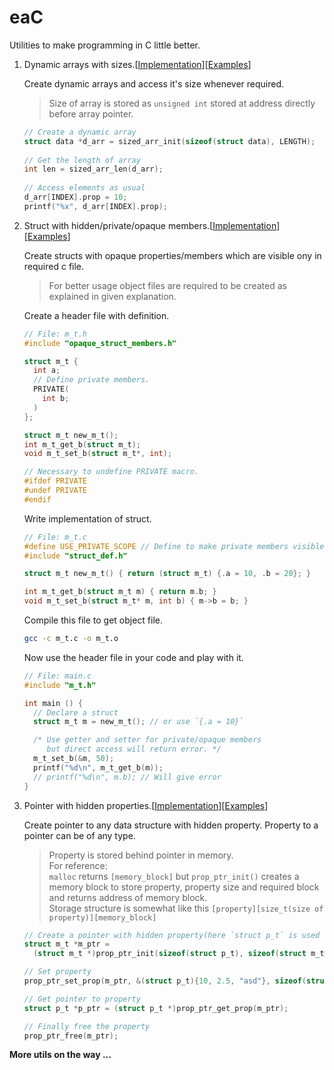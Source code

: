 # eaC
Utilities to make programming in C little better.

1. Dynamic arrays with sizes.[[Implementation](sized_arr.h)][[Examples](/examples/sized_arr)]

    Create dynamic arrays and access it's size whenever required.
    > Size of array is stored as `unsigned int` stored at address directly before array pointer.
    ```c
    // Create a dynamic array
    struct data *d_arr = sized_arr_init(sizeof(struct data), LENGTH);
  
    // Get the length of array
    int len = sized_arr_len(d_arr);
  
    // Access elements as usual
    d_arr[INDEX].prop = 10;
    printf("%x", d_arr[INDEX].prop);
    ```

2. Struct with hidden/private/opaque members.[[Implementation](opaque_struct_members.h)][[Examples](/examples/opaque_struct_members)]

    Create structs with opaque properties/members which are visible ony in required c file.
    > For better usage object files are required to be created as explained in given explanation.

    Create a header file with definition.
    ```c
    // File: m_t.h
    #include "opaque_struct_members.h"

    struct m_t {
      int a;
      // Define private members.
      PRIVATE(
        int b;
      )
    };

    struct m_t new_m_t();
    int m_t_get_b(struct m_t);
    void m_t_set_b(struct m_t*, int);

    // Necessary to undefine PRIVATE macro.
    #ifdef PRIVATE
    #undef PRIVATE
    #endif
    ```

    Write implementation of struct.
    ```c
    // File: m_t.c
    #define USE_PRIVATE_SCOPE // Define to make private members visible in this scope.
    #include "struct_def.h"

    struct m_t new_m_t() { return (struct m_t) {.a = 10, .b = 20}; }

    int m_t_get_b(struct m_t m) { return m.b; }
    void m_t_set_b(struct m_t* m, int b) { m->b = b; }
    ```
    Compile this file to get object file.
    ```bash
    gcc -c m_t.c -o m_t.o
    ```
    Now use the header file in your code and play with it.
    ```c
    // File: main.c
    #include "m_t.h"

    int main () {
      // Declare a struct
      struct m_t m = new_m_t(); // or use `{.a = 10}`

      /* Use getter and setter for private/opaque members 
         but direct access will return error. */
      m_t_set_b(&m, 50);
      printf("%d\n", m_t_get_b(m));
      // printf("%d\n", m.b); // Will give error
    }
    ```

3. Pointer with hidden properties.[[Implementation](prop_ptr.h)][[Examples](/examples/prop_ptr)]

    Create pointer to any data structure with hidden property. Property to a pointer can be of any type.
    > Property is stored behind pointer in memory.<br>
    > For reference:<br>
    > `malloc` returns `[memory_block]` but `prop_ptr_init()` creates a memory block to store property, property size and required block and returns address of memory block. <br>
    > Storage structure is somewhat like this `[property][size_t(size of property)][memory_block]`
    ```c
    // Create a pointer with hidden property(here `struct p_t` is used as property).
    struct m_t *m_ptr =
      (struct m_t *)prop_ptr_init(sizeof(struct p_t), sizeof(struct m_t));

    // Set property
    prop_ptr_set_prop(m_ptr, &(struct p_t){10, 2.5, "asd"}, sizeof(struct p_t));

    // Get pointer to property
    struct p_t *p_ptr = (struct p_t *)prop_ptr_get_prop(m_ptr);

    // Finally free the property
    prop_ptr_free(m_ptr);
    ```
**More utils on the way ...**

